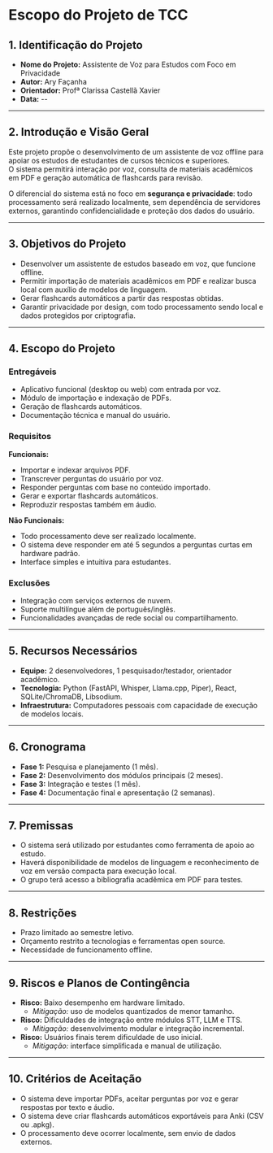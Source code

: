 # Escopo do Projeto de TCC

## 1. Identificação do Projeto
- **Nome do Projeto:** Assistente de Voz para Estudos com Foco em Privacidade  
- **Autor:** Ary Façanha        
- **Orientador:** Profª Clarissa Castellã Xavier  
- **Data:** --

---

## 2. Introdução e Visão Geral
Este projeto propõe o desenvolvimento de um assistente de voz offline para apoiar os estudos de estudantes de cursos técnicos e superiores.  
O sistema permitirá interação por voz, consulta de materiais acadêmicos em PDF e geração automática de flashcards para revisão.  

O diferencial do sistema está no foco em **segurança e privacidade**: todo processamento será realizado localmente, sem dependência de servidores externos, garantindo confidencialidade e proteção dos dados do usuário.

---

## 3. Objetivos do Projeto
- Desenvolver um assistente de estudos baseado em voz, que funcione offline.  
- Permitir importação de materiais acadêmicos em PDF e realizar busca local com auxílio de modelos de linguagem.  
- Gerar flashcards automáticos a partir das respostas obtidas.  
- Garantir privacidade por design, com todo processamento sendo local e dados protegidos por criptografia.  

---

## 4. Escopo do Projeto

### Entregáveis
- Aplicativo funcional (desktop ou web) com entrada por voz.  
- Módulo de importação e indexação de PDFs.  
- Geração de flashcards automáticos.  
- Documentação técnica e manual do usuário.  

### Requisitos
**Funcionais:**  
- Importar e indexar arquivos PDF.  
- Transcrever perguntas do usuário por voz.  
- Responder perguntas com base no conteúdo importado.  
- Gerar e exportar flashcards automáticos.  
- Reproduzir respostas também em áudio.  

**Não Funcionais:**  
- Todo processamento deve ser realizado localmente.  
- O sistema deve responder em até 5 segundos a perguntas curtas em hardware padrão.  
- Interface simples e intuitiva para estudantes.  

### Exclusões
- Integração com serviços externos de nuvem.  
- Suporte multilíngue além de português/inglês.  
- Funcionalidades avançadas de rede social ou compartilhamento.  

---

## 5. Recursos Necessários
- **Equipe:** 2 desenvolvedores, 1 pesquisador/testador, orientador acadêmico.  
- **Tecnologia:** Python (FastAPI, Whisper, Llama.cpp, Piper), React, SQLite/ChromaDB, Libsodium.  
- **Infraestrutura:** Computadores pessoais com capacidade de execução de modelos locais.  

---

## 6. Cronograma
- **Fase 1:** Pesquisa e planejamento (1 mês).  
- **Fase 2:** Desenvolvimento dos módulos principais (2 meses).  
- **Fase 3:** Integração e testes (1 mês).  
- **Fase 4:** Documentação final e apresentação (2 semanas).  

---

## 7. Premissas
- O sistema será utilizado por estudantes como ferramenta de apoio ao estudo.  
- Haverá disponibilidade de modelos de linguagem e reconhecimento de voz em versão compacta para execução local.  
- O grupo terá acesso a bibliografia acadêmica em PDF para testes.  

---

## 8. Restrições
- Prazo limitado ao semestre letivo.  
- Orçamento restrito a tecnologias e ferramentas open source.  
- Necessidade de funcionamento offline.  

---

## 9. Riscos e Planos de Contingência
- **Risco:** Baixo desempenho em hardware limitado.  
  - *Mitigação:* uso de modelos quantizados de menor tamanho.  
- **Risco:** Dificuldades de integração entre módulos STT, LLM e TTS.  
  - *Mitigação:* desenvolvimento modular e integração incremental.  
- **Risco:** Usuários finais terem dificuldade de uso inicial.  
  - *Mitigação:* interface simplificada e manual de utilização.  

---

## 10. Critérios de Aceitação
- O sistema deve importar PDFs, aceitar perguntas por voz e gerar respostas por texto e áudio.  
- O sistema deve criar flashcards automáticos exportáveis para Anki (CSV ou .apkg).  
- O processamento deve ocorrer localmente, sem envio de dados externos.  
